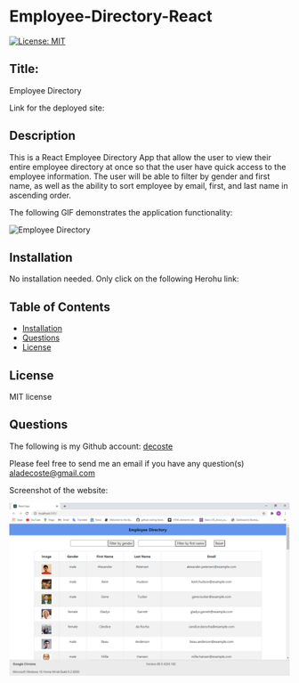# Employee-Directory-React

[![License: MIT](https://img.shields.io/badge/License-MIT-yellow.svg)](https://opensource.org/licenses/MIT)

## Title:
Employee Directory

Link for the deployed site: 

## Description
This is a React Employee Directory App that allow the user to view their entire employee directory at once so that the user have quick access to the employee information.  The user will be able to filter by gender and first name, as well as the ability to sort employee by email, first, and last name in ascending order.
 
 
The following GIF demonstrates the application functionality:

![Employee Directory](.public/assets/images/employee-dir.gif)

## Installation
No installation needed.  Only click on the following Herohu link:




## Table of Contents
  * [Installation](#installation)
  * [Questions](#questions)
  * [License](#license)


## License
MIT license

## Questions
The following is my Github account:
[decoste](https://github.com/decoste)

Please feel free to send me an email if you have any question(s) aladecoste@gmail.com


Screenshot of the website:

![one](./public/assets/images/screenShot.png)
